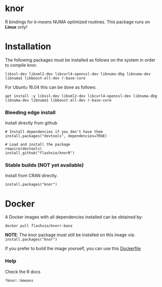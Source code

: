 # knor

R bindings for *k-means* NUMA optimized routines. This package runs on **Linux** only!

# Installation

The following packages must be installed as follows on the system in order to compile knor.

```
libssl-dev libxml2-dev libcurl4-openssl-dev libnuma-dbg libnuma-dev libnuma1 libboost-all-dev r-base-core
```

For Ubuntu 16.04 this can be done as follows:

```
apt install -y libssl-dev libxml2-dev libcurl4-openssl-dev libnuma-dbg libnuma-dev libnuma1 libboost-all-dev r-base-core
```

### Bleeding edge install


Install directly from github

```
# Install dependencies if you don't have them
install.packages("devtools", dependencies=TRUE)

# Load and install the package
require(devtools)
install_github("flashxio/knorR")
```

### Stable builds (NOT yet available)

Install from CRAN directly.

```
install.packages("knor")
```

# Docker

A Docker images with all dependencies installed can be obtained by:

```
docker pull flashxio/knorr-base
```

**NOTE**: The knor package must still be installed on this image via:
`install.packages("knor")`

If you prefer to build the image yourself, you can use this
[Dockerfile](https://github.com/flashxio/knor/tree/dev/R/Dockerfile)

### Help
Check the R docs

```
?knor::kmeans
```
